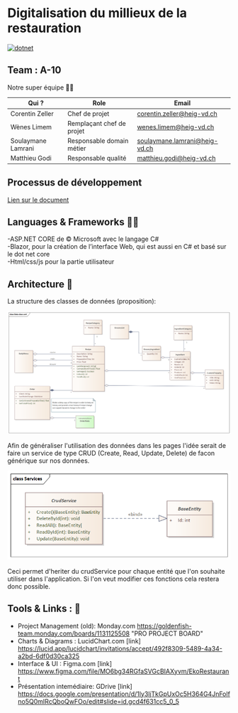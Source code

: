 # Digitalisation du millieux de la restauration

[![dotnet](https://github.com/WenesLimem/PRO/actions/workflows/dotnet.yml/badge.svg)](https://github.com/WenesLimem/PRO/actions/workflows/dotnet.yml)

## Team : A-10 
Notre super équipe 👨‍💻

| Qui ?              | Role                      | Email                         |
| ------------------ | ------------------------- | ----------------------------- |
| Corentin Zeller    | Chef de projet            | corentin.zeller@heig-vd.ch    |
| Wènes Limem        | Remplaçant chef de projet | wenes.limem@heig-vd.ch        |
| Soulaymane Lamrani | Responsable domain métier | soulaymane.lamrani@heig-vd.ch |
| Matthieu Godi      | Responsable qualité       | matthieu.godi@heig-vd.ch      |

## Processus de développement

[Lien sur le document](./developement_guide/04_contribution_guide.md)


## Languages & Frameworks  👨‍🏭

 -ASP.NET CORE de © Microsoft avec le langage C# </br>
 -Blazor, pour la création de l’interface Web, qui est aussi en C# et basé sur le dot net core </br>
 -Html/css/js pour la partie utilisateur </br>

## Architecture 📝

La structure des classes de données (proposition):

![](./img/uml_data.png)

Afin de généraliser l'utilisation des données dans les pages l'idée serait de faire un service de type CRUD (Create, Read, Update, Delete) de facon générique sur nos données.

![](./img/uml_service_crud.png)

Ceci permet d'heriter du crudService pour chaque entité que l'on souhaite utiliser dans l'application. Si l'on veut modifier ces fonctions cela restera donc possible.



## Tools & Links :  🧲

 - Project Management (old): Monday.com https://goldenfish-team.monday.com/boards/1131125508 "PRO PROJECT BOARD"
 - Charts & Diagrams  : LucidChart.com [link] https://lucid.app/lucidchart/invitations/accept/492f8309-5489-4a34-a2bd-6df0d30ca325
 - Interface & UI     : Figma.com [link] https://www.figma.com/file/MO6bg34RGfaSVGcBIAXyvm/EkoRestaurant
 - Présentation intemédiaire:  GDrive [link] https://docs.google.com/presentation/d/1ly3ljTkGpUxOc5H364G4JnFolfno5Q0mIRcQboQwFOo/edit#slide=id.gcd4f631cc5_0_5

